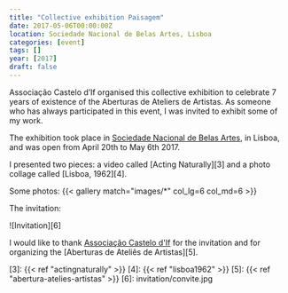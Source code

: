 ```yaml
---
title: "Collective exhibition Paisagem"
date: 2017-05-06T00:00:00Z
location: Sociedade Nacional de Belas Artes, Lisboa
categories: [event]
tags: []
year: [2017]
draft: false
---
```


Associação Castelo d’If organised this collective exhibition to celebrate 7 years of existence of the Aberturas de Ateliers de Artistas. As someone who has always participated in this event, I was invited to exhibit some of my work.
<!--more-->

The exhibition took place in [Sociedade Nacional de Belas Artes][2], in Lisboa, and was open from April 20th to May 6th 2017.

I presented two pieces: a video called [Acting Naturally][3] and a photo collage called [Lisboa, 1962][4].

Some photos:
{{< gallery match="images/*" col_lg=6 col_md=6 >}}

The invitation:

![Invitation][6]

I would like to thank [Associação Castelo d'If][1] for the invitation and for organizing the [Aberturas de Ateliês de Artistas][5].

[1]: https://www.castelodif.pt/
[2]: http://www.snba.pt
[3]: {{< ref "actingnaturally" >}}
[4]: {{< ref "lisboa1962" >}}
[5]: {{< ref "abertura-atelies-artistas" >}}
[6]: invitation/convite.jpg